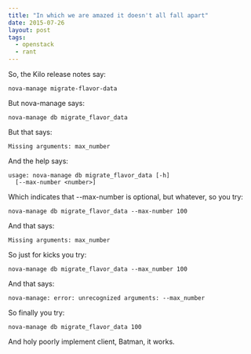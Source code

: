```yaml
---
title: "In which we are amazed it doesn't all fall apart"
date: 2015-07-26
layout: post
tags:
  - openstack
  - rant
---
```


So, the Kilo release notes say:

    nova-manage migrate-flavor-data

But nova-manage says:

    nova-manage db migrate_flavor_data

But that says:

    Missing arguments: max_number

And the help says:

    usage: nova-manage db migrate_flavor_data [-h]
      [--max-number <number>]

Which indicates that --max-number is optional, but whatever, so you
try:

    nova-manage db migrate_flavor_data --max-number 100

And that says:

    Missing arguments: max_number

So just for kicks you try:

    nova-manage db migrate_flavor_data --max_number 100

And that says:

    nova-manage: error: unrecognized arguments: --max_number

So finally you try:

    nova-manage db migrate_flavor_data 100

And holy poorly implement client, Batman, it works.

